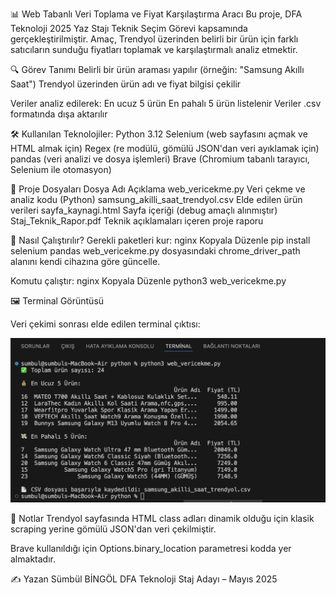 📊 Web Tabanlı Veri Toplama ve Fiyat Karşılaştırma Aracı
Bu proje, DFA Teknoloji 2025 Yaz Stajı Teknik Seçim Görevi kapsamında gerçekleştirilmiştir.
Amaç, Trendyol üzerinden belirli bir ürün için farklı satıcıların sunduğu fiyatları toplamak ve karşılaştırmalı analiz etmektir.

🔍 Görev Tanımı
Belirli bir ürün araması yapılır (örneğin: "Samsung Akıllı Saat")
Trendyol üzerinden ürün adı ve fiyat bilgisi çekilir

Veriler analiz edilerek:
En ucuz 5 ürün
En pahalı 5 ürün listelenir
Veriler .csv formatında dışa aktarılır

🛠️ Kullanılan Teknolojiler:
Python 3.12
Selenium (web sayfasını açmak ve HTML almak için)
Regex (re modülü, gömülü JSON'dan veri ayıklamak için)
pandas (veri analizi ve dosya işlemleri)
Brave (Chromium tabanlı tarayıcı, Selenium ile otomasyon)

📁 Proje Dosyaları
Dosya Adı	Açıklama
web_vericekme.py	Veri çekme ve analiz kodu (Python)
samsung_akilli_saat_trendyol.csv	Elde edilen ürün verileri
sayfa_kaynagi.html	Sayfa içeriği (debug amaçlı alınmıştır)
Staj_Teknik_Rapor.pdf	Teknik açıklamaları içeren proje raporu

🚀 Nasıl Çalıştırılır?
Gerekli paketleri kur:
nginx
Kopyala
Düzenle
pip install selenium pandas
web_vericekme.py dosyasındaki chrome_driver_path alanını kendi cihazına göre güncelle.

Komutu çalıştır:
nginx
Kopyala
Düzenle
python3 web_vericekme.py

🖼️ Terminal Görüntüsü

Veri çekimi sonrası elde edilen terminal çıktısı:

![Terminal Çıktısı](images/terminal-ciktisi.png)

📌 Notlar
Trendyol sayfasında HTML class adları dinamik olduğu için klasik scraping yerine gömülü JSON'dan veri çekilmiştir.

Brave kullanıldığı için Options.binary_location parametresi kodda yer almaktadır.

✍️ Yazan
Sümbül BİNGÖL
DFA Teknoloji Staj Adayı – Mayıs 2025